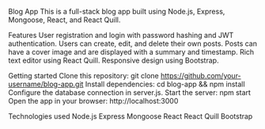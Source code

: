 Blog App
This is a full-stack blog app built using Node.js, Express, Mongoose, React, and React Quill.

Features
User registration and login with password hashing and JWT authentication.
Users can create, edit, and delete their own posts.
Posts can have a cover image and are displayed with a summary and timestamp.
Rich text editor using React Quill.
Responsive design using Bootstrap.


Getting started
Clone this repository: git clone https://github.com/your-username/blog-app.git
Install dependencies: cd blog-app && npm install
Configure the database connection in server.js.
Start the server: npm start
Open the app in your browser: http://localhost:3000


Technologies used
Node.js
Express
Mongoose
React
React Quill
Bootstrap

